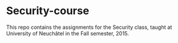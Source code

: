 # Security-course

This repo contains the assignments for the Security class, taught at University of Neuchâtel in the Fall semester, 2015. 
